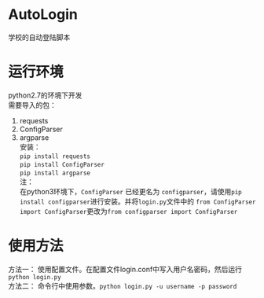# AutoLogin
学校的自动登陆脚本
# 运行环境
python2.7的环境下开发  
需要导入的包：  
1. requests       
2. ConfigParser   
3. argparse       
安装：  
`pip install requests`    
`pip install ConfigParser`  
`pip install argparse`  
注：  
在python3环境下，`ConfigParser` 已经更名为 `configparser`，请使用`pip install configparser`进行安装。并将`login.py`文件中的 `from ConfigParser import ConfigParser`更改为`from configparser import ConfigParser`  
# 使用方法
方法一： 使用配置文件。在配置文件login.conf中写入用户名密码，然后运行`python login.py`  
方法二： 命令行中使用参数。`python login.py -u username -p password`  
